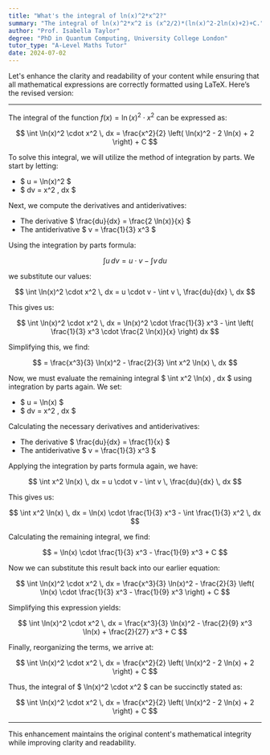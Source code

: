 ```yaml
---
title: "What's the integral of ln(x)^2*x^2?"
summary: "The integral of ln(x)^2*x^2 is (x^2/2)*(ln(x)^2-2ln(x)+2)+C."
author: "Prof. Isabella Taylor"
degree: "PhD in Quantum Computing, University College London"
tutor_type: "A-Level Maths Tutor"
date: 2024-07-02
---
```


Let's enhance the clarity and readability of your content while ensuring that all mathematical expressions are correctly formatted using LaTeX. Here’s the revised version:

---

The integral of the function $f(x) = \ln(x)^2 \cdot x^2$ can be expressed as:

$$
\int \ln(x)^2 \cdot x^2 \, dx = \frac{x^2}{2} \left( \ln(x)^2 - 2 \ln(x) + 2 \right) + C
$$

To solve this integral, we will utilize the method of integration by parts. We start by letting:

- $ u = \ln(x)^2 $
- $ dv = x^2 \, dx $

Next, we compute the derivatives and antiderivatives:

- The derivative $ \frac{du}{dx} = \frac{2 \ln(x)}{x} $
- The antiderivative $ v = \frac{1}{3} x^3 $

Using the integration by parts formula:

$$
\int u \, dv = u \cdot v - \int v \, du
$$

we substitute our values:

$$
\int \ln(x)^2 \cdot x^2 \, dx = u \cdot v - \int v \, \frac{du}{dx} \, dx
$$

This gives us:

$$
\int \ln(x)^2 \cdot x^2 \, dx = \ln(x)^2 \cdot \frac{1}{3} x^3 - \int \left( \frac{1}{3} x^3 \cdot \frac{2 \ln(x)}{x} \right) dx
$$

Simplifying this, we find:

$$
= \frac{x^3}{3} \ln(x)^2 - \frac{2}{3} \int x^2 \ln(x) \, dx
$$

Now, we must evaluate the remaining integral $ \int x^2 \ln(x) \, dx $ using integration by parts again. We set:

- $ u = \ln(x) $
- $ dv = x^2 \, dx $

Calculating the necessary derivatives and antiderivatives:

- The derivative $ \frac{du}{dx} = \frac{1}{x} $
- The antiderivative $ v = \frac{1}{3} x^3 $

Applying the integration by parts formula again, we have:

$$
\int x^2 \ln(x) \, dx = u \cdot v - \int v \, \frac{du}{dx} \, dx
$$

This gives us:

$$
\int x^2 \ln(x) \, dx = \ln(x) \cdot \frac{1}{3} x^3 - \int \frac{1}{3} x^2 \, dx
$$

Calculating the remaining integral, we find:

$$
= \ln(x) \cdot \frac{1}{3} x^3 - \frac{1}{9} x^3 + C
$$

Now we can substitute this result back into our earlier equation:

$$
\int \ln(x)^2 \cdot x^2 \, dx = \frac{x^3}{3} \ln(x)^2 - \frac{2}{3} \left( \ln(x) \cdot \frac{1}{3} x^3 - \frac{1}{9} x^3 \right) + C
$$

Simplifying this expression yields:

$$
\int \ln(x)^2 \cdot x^2 \, dx = \frac{x^3}{3} \ln(x)^2 - \frac{2}{9} x^3 \ln(x) + \frac{2}{27} x^3 + C
$$

Finally, reorganizing the terms, we arrive at:

$$
\int \ln(x)^2 \cdot x^2 \, dx = \frac{x^2}{2} \left( \ln(x)^2 - 2 \ln(x) + 2 \right) + C
$$

Thus, the integral of $ \ln(x)^2 \cdot x^2 $ can be succinctly stated as:

$$
\int \ln(x)^2 \cdot x^2 \, dx = \frac{x^2}{2} \left( \ln(x)^2 - 2 \ln(x) + 2 \right) + C
$$

--- 

This enhancement maintains the original content's mathematical integrity while improving clarity and readability.
    